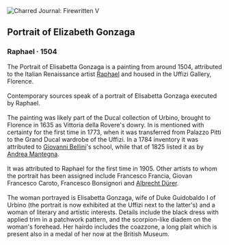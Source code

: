 <div class="artwork-of-the-day">
  <div class="container">
    <div class="img-wrapper">
      <img
        src="https://uploads8.wikiart.org/images/raphael/portrait-of-elizabeth-gonzaga.jpg!Large.jpg"
        alt="Charred Journal: Firewritten V" />
    </div>
    <div class="artwork-detail">
      <div class="artwork-origin"> 
        <h2 class="artwork-name">Portrait of Elizabeth Gonzaga</h2>
        <h3 class="artist">
          Raphael
                    ·  1504
        </h3>
      </div>
      <p class="description">
        <span class="artwork-description-text ng-binding" ng-bind-html="viewModel.ArtworkOfTheDay.Description | unsafe">The Portrait of Elisabetta Gonzaga is a painting from around 1504, attributed to the Italian Renaissance artist <a target="_blank" href="/en/raphael">Raphael</a> and housed in the Uffizi Gallery, Florence.
<br>
<br>Contemporary sources speak of a portrait of Elisabetta Gonzaga executed by Raphael.
<br>
<br>The painting was likely part of the Ducal collection of Urbino, brought to Florence in 1635 as Vittoria della Rovere's dowry. In is mentioned with certainty for the first time in 1773, when it was transferred from Palazzo Pitti to the Grand Ducal wardrobe of the Uffizi. In a 1784 inventory it was attributed to <a target="_blank" href="/en/giovanni-bellini">Giovanni Bellini</a>'s school, while that of 1825 listed it as by <a target="_blank" href="/en/andrea-mantegna">Andrea Mantegna</a>.
<br>
<br>It was attributed to Raphael for the first time in 1905. Other artists to whom the portrait has been assigned include Francesco Francia, Giovan Francesco Caroto, Francesco Bonsignori and <a target="_blank" href="/en/albrecht-durer">Albrecht Dürer</a>.
<br>
<br>The woman portrayed is Elisabetta Gonzaga, wife of Duke Guidobaldo I of Urbino (the portrait is now exhibited at the Uffizi next to the latter's) and a woman of literary and artistic interests. Details include the black dress with applied trim in a patchwork pattern, and the scorpion-like diadem on the woman's forehead. Her hairdo includes the coazzone, a long plait which is present also in a medal of her now at the British Museum.</span>
                        <div class="text-shadow-container" ng-show="showShadow" style=""></div>
      </p>
    </div>
  </div>

</div>
